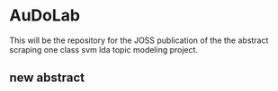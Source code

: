 # AuDoLab
This will be the repository for the JOSS publication of the the abstract scraping one class svm lda topic modeling project.

## new abstract
